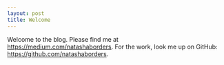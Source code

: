 ```yaml
---
layout: post
title: Welcome
---
```


Welcome to the blog. Please find me at https://medium.com/natashaborders. For the work, look me up on GitHub: https://github.com/natashaborders.
